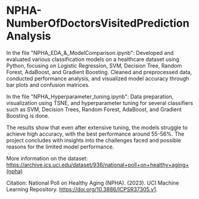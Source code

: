# NPHA-NumberOfDoctorsVisitedPredictionAnalysis

In the file "NPHA_EDA_&_ModelComparison.ipynb":
Developed and evaluated various classification models on a healthcare dataset using Python, focusing on Logistic Regression, SVM, Decision Tree, Random Forest, AdaBoost, and Gradient Boosting. Cleaned and preprocessed data, conducted performance analysis, and visualized model accuracy through bar plots and confusion matrices. 

In the file "NPHA_Hyperparameter_tuning.ipynb":
Data preparation, visualization using TSNE, and hyperparameter tuning for several classifiers such as SVM, Decision Trees, Random Forest, AdaBoost, and Gradient Boosting is done.

The results show that even after extensive tuning, the models struggle to achieve high accuracy, with the best performance around 55-56%. The project concludes with insights into the challenges faced and possible reasons for the limited model performance.

More information on the dataset: https://archive.ics.uci.edu/dataset/936/national+poll+on+healthy+aging+(npha)

Citation:
National Poll on Healthy Aging (NPHA). (2023). UCI Machine Learning Repository. https://doi.org/10.3886/ICPSR37305.v1.
